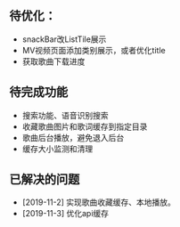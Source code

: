 ## 待优化：
- snackBar改ListTile展示
- MV视频页面添加类别展示，或者优化title
- 获取歌曲下载进度


## 待完成功能
- 搜索功能、语音识别搜索
- 收藏歌曲图片和歌词缓存到指定目录
- 歌曲后台播放，避免退入后台
- 缓存大小监测和清理

## 已解决的问题
- [2019-11-2] 实现歌曲收藏缓存、本地播放。
- [2019-11-3] 优化api缓存